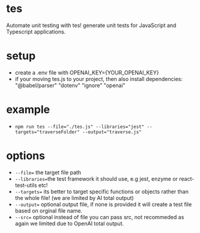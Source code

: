 # tes
Automate unit testing with tes! generate unit tests for JavaScript and Typescript applications.

# setup
- create a .env file with OPENAI_KEY={YOUR_OPENAI_KEY}
- if your moving tes.js to your project, then also install dependencies: 
    "@babel/parser"
    "dotenv"
    "ignore"
    "openai"

# example
- `npm run tes --file="./tes.js" --libraries="jest" --targets="traverseFolder" --output="traverse.js"`

# options

- `--file=` the target file path
- `--libraries=`the test framework it should use, e.g jest, enzyme or react-test-utils etc!
- `--targets=` its  better to target specific functions or objects rather than the whole file! (we are limited by AI total output)
- `--output=` optional output file, if none is provided it will create a test file based on orginal file name.
- `--src=` optional instead of file you can pass src, not recommeded as again we limited due to OpenAI total output.

